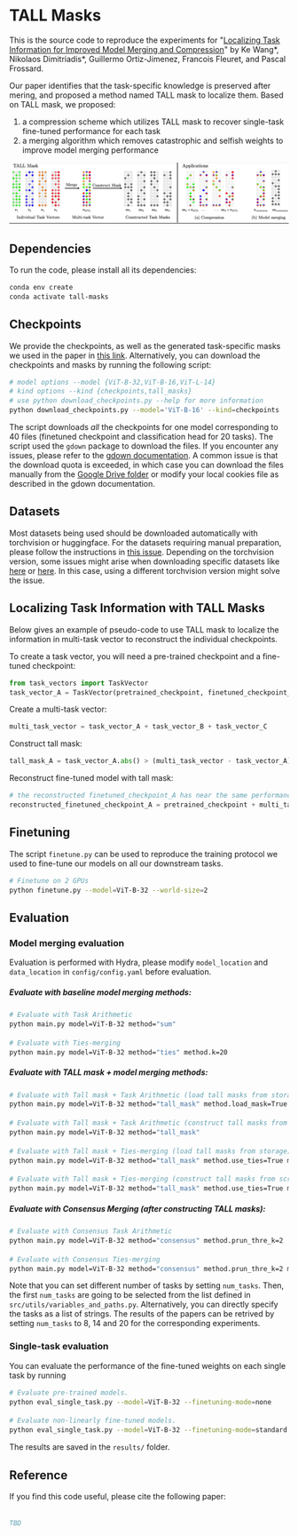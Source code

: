 # TALL Masks

This is the source code to reproduce the experiments for "[Localizing Task Information for Improved Model Merging and Compression](https://arxiv.org/abs/tbd)" by Ke Wang*, Nikolaos Dimitriadis*, Guillermo Ortiz-Jimenez, Francois Fleuret, and Pascal Frossard.

Our paper identifies that the task-specific knowledge is preserved after mering, and proposed a method named TALL mask to localize them.
Based on TALL mask, we proposed:
1) a compression scheme which utilizes TALL mask to recover single-task fine-tuned performance for each task
2) a merging algorithm which removes catastrophic and selfish weights to improve model merging performance

![](figures/illustration.png)

## Dependencies

To run the code, please install all its dependencies:
```sh
conda env create
conda activate tall-masks
```

## Checkpoints
We provide the checkpoints, as well as the generated task-specific masks we used in the paper in [this link](https://drive.google.com/drive/folders/15ParSng4d5xSdaWdBFsg1617zPXT8Dae?usp=sharing). Alternatively, you can download the checkpoints and masks by running the following script:
```sh
# model options --model {ViT-B-32,ViT-B-16,ViT-L-14} 
# kind options --kind {checkpoints,tall_masks}
# use python download_checkpoints.py --help for more information
python download_checkpoints.py --model='ViT-B-16' --kind=checkpoints
```

The script downloads *all* the checkpoints for one model corresponding to 40 files (finetuned checkpoint and classification head for 20 tasks). The script used the `gdown` package to download the files. If you encounter any issues, please refer to the [gdown documentation](https://github.com/wkentaro/gdown?tab=readme-ov-file#faq). A common issue is that the download quota is exceeded, in which case you can download the files manually from the [Google Drive folder](https://drive.google.com/drive/folders/15ParSng4d5xSdaWdBFsg1617zPXT8Dae?usp=sharing) or modify your local cookies file as described in the gdown documentation.

## Datasets
Most datasets being used should be downloaded automatically with torchvision or huggingface. For the datasets requiring manual preparation, please follow the instructions in [this issue](https://github.com/mlfoundations/task_vectors/issues/1). Depending on the torchvision version, some issues might arise when downloading specific datasets like [here](https://github.com/basveeling/pcam/issues/4) or [here](https://github.com/pytorch/vision/issues/5662). In this case, using a different torchvision version might solve the issue. 


## Localizing Task Information with TALL Masks

Below gives an example of pseudo-code to use TALL mask to localize the information in multi-task vector to reconstruct the individual checkpoints.

To create a task vector, you will need a pre-trained checkpoint and a fine-tuned checkpoint:
```python
from task_vectors import TaskVector
task_vector_A = TaskVector(pretrained_checkpoint, finetuned_checkpoint_A)
```
Create a multi-task vector:
```python
multi_task_vector = task_vector_A + task_vector_B + task_vector_C
```
Construct tall mask:
```python
tall_mask_A = task_vector_A.abs() > (multi_task_vector - task_vector_A).abs() * lambda
```
Reconstruct fine-tuned model with tall mask:
```python
# the reconstructed finetuned_checkpoint_A has near the same performance as original finetuned_checkpoint_A
reconstructed_finetuned_checkpoint_A = pretrained_checkpoint + multi_task_vector * tall_mask_A
```
## Finetuning
The script `finetune.py` can be used to reproduce the training protocol we used to fine-tune our models on all our downstream tasks.
```sh 
# Finetune on 2 GPUs
python finetune.py --model=ViT-B-32 --world-size=2 
```

## Evaluation

### Model merging evaluation

Evaluation is performed with Hydra, please modify `model_location` and `data_location` in `config/config.yaml` before evaluation. 

##### Evaluate with baseline model merging methods:
```bash
# Evaluate with Task Arithmetic
python main.py model=ViT-B-32 method="sum" 

# Evaluate with Ties-merging
python main.py model=ViT-B-32 method="ties" method.k=20
```
##### Evaluate with TALL mask + model merging methods:
```bash
# Evaluate with Tall mask + Task Arithmetic (load tall masks from storage)
python main.py model=ViT-B-32 method="tall_mask" method.load_mask=True

# Evaluate with Tall mask + Task Arithmetic (construct tall masks from scratch)
python main.py model=ViT-B-32 method="tall_mask"

# Evaluate with Tall mask + Ties-merging (load tall masks from storage)
python main.py model=ViT-B-32 method="tall_mask" method.use_ties=True method.ties_agg="sum" method.load_mask=True

# Evaluate with Tall mask + Ties-merging (construct tall masks from scratch)
python main.py model=ViT-B-32 method="tall_mask" method.use_ties=True method.ties_agg="sum"
```
##### Evaluate with Consensus Merging (after constructing TALL masks):
``` bash
# Evaluate with Consensus Task Arithmetic
python main.py model=ViT-B-32 method="consensus" method.prun_thre_k=2

# Evaluate with Consensus Ties-merging
python main.py model=ViT-B-32 method="consensus" method.prun_thre_k=2 method.use_ties=True
```

Note that you can set different number of tasks by setting `num_tasks`. Then, the first `num_tasks` are going to be selected from the list defined in `src/utils/variables_and_paths.py`. Alternatively, you can directly specify the tasks as a list of strings. The results of the papers can be retrived by setting `num_tasks` to 8, 14 and 20 for the corresponding experiments.

### Single-task evaluation
You can evaluate the performance of the fine-tuned weights on each single task by running
```sh 
# Evaluate pre-trained models.
python eval_single_task.py --model=ViT-B-32 --finetuning-mode=none

# Evaluate non-linearly fine-tuned models.
python eval_single_task.py --model=ViT-B-32 --finetuning-mode=standard
```

The results are saved in the `results/` folder. 

## Reference
If you find this code useful, please cite the following paper:
```bibtex

TBD

```

